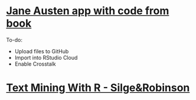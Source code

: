 # [Jane Austen app with code from book](https://resclapon.com/text-sentiment-analysis/) 

To-do:
- Upload files to GitHub
- Import into RStudio Cloud
- Enable Crosstalk

# [Text Mining With R - Silge&Robinson](https://www.tidytextmining.com/)
